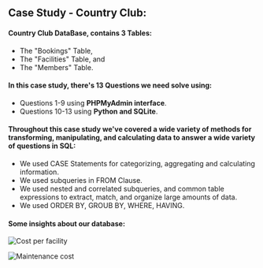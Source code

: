 ## Case Study - Country Club:

#### Country Club DataBase, contains 3 Tables: 
   * The "Bookings" Table,
   * The "Facilities" Table, and
   * The "Members" Table.
   
#### In this case study, there's 13 Questions we need solve using: 
   * Questions 1-9 using **PHPMyAdmin interface**.
   * Questions 10-13 using **Python and SQLite**.
   
#### Throughout this case study we've covered a wide variety of methods for transforming, manipulating, and calculating data to answer a wide variety of questions in SQL: 
   * We used CASE Statements for categorizing, aggregating and calculating information.
   * We used subqueries in FROM Clause.
   * We used nested and correlated subqueries, and common table expressions to extract, match, and organize large amounts of data.
   * We used ORDER BY, GROUB BY, WHERE, HAVING. 
   
#### Some insights about our database:

![Cost per facility](https://user-images.githubusercontent.com/67468718/103147177-8bc1a900-4707-11eb-8074-7c4c8abb1b12.JPG)

![Maintenance cost](https://user-images.githubusercontent.com/67468718/103147184-95e3a780-4707-11eb-8f63-ae59c54f35d8.JPG)

    

